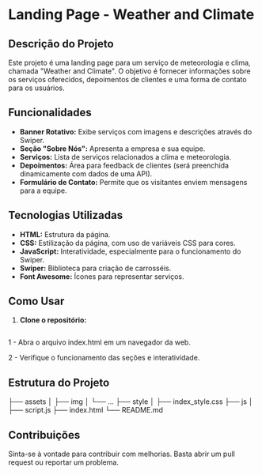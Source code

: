 # Landing Page - Weather and Climate

## Descrição do Projeto

Este projeto é uma landing page para um serviço de meteorologia e clima, chamada "Weather and Climate". O objetivo é fornecer informações sobre os serviços oferecidos, depoimentos de clientes e uma forma de contato para os usuários.

## Funcionalidades

- **Banner Rotativo:** Exibe serviços com imagens e descrições através do Swiper.
- **Seção "Sobre Nós":** Apresenta a empresa e sua equipe.
- **Serviços:** Lista de serviços relacionados a clima e meteorologia.
- **Depoimentos:** Área para feedback de clientes (será preenchida dinamicamente com dados de uma API).
- **Formulário de Contato:** Permite que os visitantes enviem mensagens para a equipe.

## Tecnologias Utilizadas

- **HTML:** Estrutura da página.
- **CSS:** Estilização da página, com uso de variáveis CSS para cores.
- **JavaScript:** Interatividade, especialmente para o funcionamento do Swiper.
- **Swiper:** Biblioteca para criação de carrosséis.
- **Font Awesome:** Ícones para representar serviços.

## Como Usar

1. **Clone o repositório:**

   ```bash
   
    ```

1 - Abra o arquivo index.html em um navegador da web.

2 - Verifique o funcionamento das seções e interatividade.

## Estrutura do Projeto

├── assets
│   ├── img
│   └── ...
├── style
│   ├── index_style.css
├── js
│   ├── script.js
├── index.html
└── README.md

## Contribuições
Sinta-se à vontade para contribuir com melhorias. Basta abrir um pull request ou reportar um problema.
